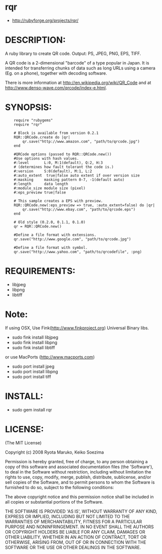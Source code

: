# rqr

* http://rubyforge.org/projects/rqr/

# DESCRIPTION:

A ruby library to create QR code. Output: PS, JPEG, PNG, EPS, TIFF.

A QR code is a 2-dimensional "barcode" of a type popular in Japan.
It is intended for transferring chunks of data such as long URLs
using a camera (Eg. on a phone), together with decoding software.

There is more information at http://en.wikipedia.org/wiki/QR_Code
and at http://www.denso-wave.com/qrcode/index-e.html.


# SYNOPSIS:

		require "rubygems"
		require "rqr"

		# Block is available from version 0.2.1
		RQR::QRCode.create do |qr|
			qr.save("http://www.amazon.com", "path/to/qrcode.jpg")
		end

		#QRCode options (passed to RQR::QRCode.new())
		#Use options with hash values.
		#:level       L:0, M:1(default), Q:2, H:3
		# (determines how fault tolerant the code is.)
		#:version     S:0(default), M:1, L:2
		#:auto_extent  true|false auto extent if over version size
		#:masking     masking pattern 0-7, -1(default auto)
		#:length      data length
		#:module_size module size (pixel)
		#:eps_preview true|false

		# This sample creates a EPS with preview.
		RQR::QRCode.new(:eps_preview => true, :auto_extent=false) do |qr|
			qr.save("http://www.ebay.com", "path/to/qrcode.eps")
		end

		# Old style (0.2.0, 0.1.1, 0.1.0)
		qr = RQR::QRCode.new()

		#Define a file format with extensions.
		qr.save("http://www.google.com", "path/to/qrcode.jpg")

		#Define a file format with symbol.
		qr.save("http://www.yahoo.com", "path/to/qrcodefile", :png)	
	

# REQUIREMENTS:

* libjpeg
* libpng
* libtiff

# Note:
If using OSX, Use Fink(http://www.finkproject.org) Universal Binary libs.

* sudo fink install libjpeg
* sudo fink install libpng
* sudo fink install libtiff

or use MacPorts (http://www.macports.com)

* sudo port install jpeg
* sudo port install libpng
* sudo port install tiff


# INSTALL:

* sudo gem install rqr


# LICENSE:

(The MIT License)

Copyright (c) 2008 Ryota Maruko, Keiko Soezima

Permission is hereby granted, free of charge, to any person obtaining
a copy of this software and associated documentation files (the
'Software'), to deal in the Software without restriction, including
without limitation the rights to use, copy, modify, merge, publish,
distribute, sublicense, and/or sell copies of the Software, and to
permit persons to whom the Software is furnished to do so, subject to
the following conditions:

The above copyright notice and this permission notice shall be
included in all copies or substantial portions of the Software.

THE SOFTWARE IS PROVIDED 'AS IS', WITHOUT WARRANTY OF ANY KIND,
EXPRESS OR IMPLIED, INCLUDING BUT NOT LIMITED TO THE WARRANTIES OF
MERCHANTABILITY, FITNESS FOR A PARTICULAR PURPOSE AND NONINFRINGEMENT.
IN NO EVENT SHALL THE AUTHORS OR COPYRIGHT HOLDERS BE LIABLE FOR ANY
CLAIM, DAMAGES OR OTHER LIABILITY, WHETHER IN AN ACTION OF CONTRACT,
TORT OR OTHERWISE, ARISING FROM, OUT OF OR IN CONNECTION WITH THE
SOFTWARE OR THE USE OR OTHER DEALINGS IN THE SOFTWARE.

